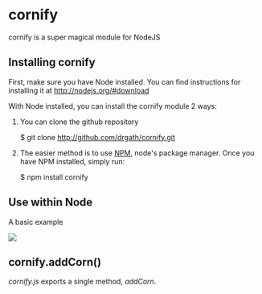 cornify
========

cornify is a super magical module for NodeJS

Installing cornify
-------------------
First, make sure you have Node installed.  You can find instructions for installing it at <http://nodejs.org/#download>

With Node installed, you can install the cornify module 2 ways: 

1) You can clone the github repository

	$ git clone http://github.com/drgath/cornify.git

2) The easier method is to use [NPM](http://github.com/isaacs/npm), node's package manager.  Once you have NPM installed, simply run:

	$ npm install cornify

Use within Node
---------------

A basic example

![](http://s89997654.onlinehome.us/screencaps/Default-20100902-002804.jpg)

cornify.addCorn()
----------

*cornify.js* exports a single method, *addCorn*.